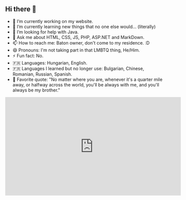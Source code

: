 ## Hi there 👋


- 🔭 I’m currently working on my website.
- 🌱 I’m currently learning new things that no one else would... (literally)
- 🤔 I’m looking for help with Java.
- 💬 Ask me about HTML, CSS, JS, PHP, ASP.NET and MarkDown.
- 📫 How to reach me: Baton owner, don't come to my residence. :D
- 😄 Pronouns: I'm not taking part in that LMBTQ thing, He/Him.
- ⚡ Fun fact: No.
- 🇫🇷 Languages: Hungarian, English.
- 🇫🇷 Languages I learned but no longer use: Bulgarian, Chinese, Romanian, Russian, Spanish.
- 💭 Favorite quote: "No matter where you are, whenever it's a quarter mile away, or halfway across the world, you'll be always with me, and you'll always be my brother."

<iframe width="560" height="315" src="https://www.youtube.com/embed/Nh7N2F-9ZbY?si=bsUQV96LqW_MtFj2" title="YouTube video player" frameborder="0" allow="accelerometer; autoplay; clipboard-write; encrypted-media; gyroscope; picture-in-picture; web-share" referrerpolicy="strict-origin-when-cross-origin" allowfullscreen></iframe>
